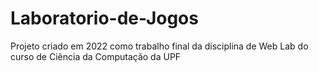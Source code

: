 # Laboratorio-de-Jogos
Projeto criado em 2022 como trabalho final da disciplina de Web Lab do curso de Ciência da Computação da UPF
